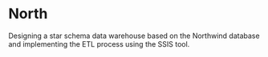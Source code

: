 # North
Designing a star schema data warehouse based on the Northwind database and implementing the ETL process using the SSIS tool.
